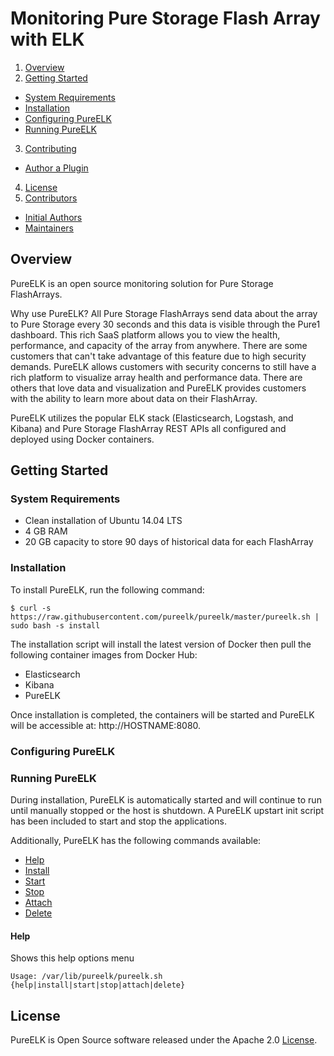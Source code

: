 <!--
http://www.apache.org/licenses/LICENSE-2.0.txt


Copyright 2015 Pure Storage

Licensed under the Apache License, Version 2.0 (the "License");
you may not use this file except in compliance with the License.
You may obtain a copy of the License at

    http://www.apache.org/licenses/LICENSE-2.0

Unless required by applicable law or agreed to in writing, software
distributed under the License is distributed on an "AS IS" BASIS,
WITHOUT WARRANTIES OR CONDITIONS OF ANY KIND, either express or implied.
See the License for the specific language governing permissions and
limitations under the License.
-->

# Monitoring Pure Storage Flash Array with ELK

1. [Overview](#overview)
2. [Getting Started](#getting-started)
  * [System Requirements](#system-requirements)
  * [Installation](#installation)
  * [Configuring PureELK](#configuring-pureelk)
  * [Running PureELK](#running-pureelk)
3. [Contributing](#contributing)
  * [Author a Plugin](#author-a-plugin)
4. [License](#license)
5. [Contributors](#contributors)
  * [Initial Authors](#initial-authors)
  * [Maintainers](#maintainers)

## Overview

PureELK is an open source monitoring solution for Pure Storage FlashArrays.

Why use PureELK? All Pure Storage FlashArrays send data about the array to Pure Storage every 30 seconds and this data is visible through the Pure1 dashboard. This rich SaaS platform allows you to view the health, performance, and capacity of the array from anywhere. There are some customers that can't take advantage of this feature due to high security demands. PureELK allows customers with security concerns to still have a rich platform to visualize array health and performance data. There are others that love data and visualization and PureELK provides customers with the ability to learn more about data on their FlashArray.

PureELK utilizes the popular ELK stack (Elasticsearch, Logstash, and Kibana) and Pure Storage FlashArray REST APIs all configured and deployed using Docker containers.

## Getting Started

### System Requirements

* Clean installation of Ubuntu 14.04 LTS
* 4 GB RAM
* 20 GB capacity to store 90 days of historical data for each FlashArray

### Installation

To install PureELK, run the following command:

```
$ curl -s https://raw.githubusercontent.com/pureelk/pureelk/master/pureelk.sh | sudo bash -s install

```
The installation script will install the latest version of Docker then pull the following container images from Docker Hub:

* Elasticsearch
* Kibana
* PureELK

Once installation is completed, the containers will be started and PureELK will be accessible at: http://HOSTNAME:8080.

### Configuring PureELK

### Running PureELK

During installation, PureELK is automatically started and will continue to run until manually stopped or the host is shutdown. A PureELK upstart init script has been included to start and stop the applications.

Additionally, PureELK has the following commands available:

* [Help](#help)
* [Install](#install)
* [Start](#start)
* [Stop](#stop)
* [Attach](#attach)
* [Delete](#delete)

#### Help

Shows this help options menu

``` Usage: /var/lib/pureelk/pureelk.sh {help|install|start|stop|attach|delete} ```

## License
PureELK is Open Source software released under the Apache 2.0 [License](LICENSE).
